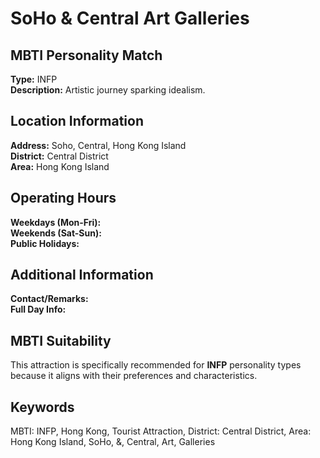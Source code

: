 # SoHo & Central Art Galleries

## MBTI Personality Match
**Type:** INFP  
**Description:** Artistic journey sparking idealism.

## Location Information
**Address:** Soho, Central, Hong Kong Island  
**District:** Central District  
**Area:** Hong Kong Island

## Operating Hours
**Weekdays (Mon-Fri):**   
**Weekends (Sat-Sun):**   
**Public Holidays:** 

## Additional Information
**Contact/Remarks:**   
**Full Day Info:** 

## MBTI Suitability
This attraction is specifically recommended for **INFP** personality types because it aligns with their preferences and characteristics.

## Keywords
MBTI: INFP, Hong Kong, Tourist Attraction, District: Central District, Area: Hong Kong Island, SoHo, &, Central, Art, Galleries
